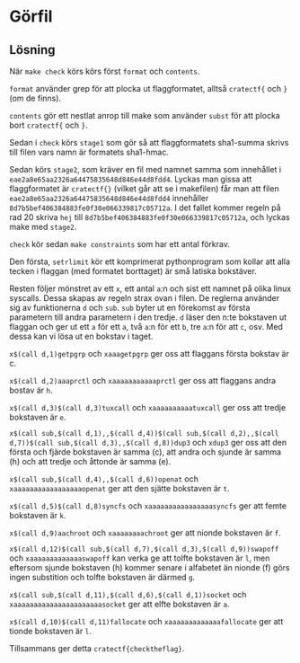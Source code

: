 # Görfil

## Lösning

När `make check` körs körs först `format` och `contents`.

`format` använder grep för att plocka ut flaggformatet, alltså `cratectf{` och `}` (om de finns).

`contents` gör ett nestlat anrop till make som använder `subst` för att plocka bort `cratectf{` och `}`.

Sedan i `check` körs `stage1` som gör så att flaggformatets sha1-summa skrivs till filen vars namn är formatets sha1-hmac.

Sedan körs `stage2`, som kräver en fil med namnet samma som innehållet i `eae2a8e65aa2326a64475835648d846e44d8fdd4`. Lyckas man gissa att flaggformatet är `cratectf{}` (vilket går att se i makefilen) får man att filen `eae2a8e65aa2326a64475835648d846e44d8fdd4` innehåller `8d7b5bef406384883fe0f30e066339817c05712a`. I det fallet kommer regeln på rad 20 skriva `hej` till `8d7b5bef406384883fe0f30e066339817c05712a`, och lyckas make med `stage2`.

`check` kör sedan `make constraints` som har ett antal förkrav.

Den första, `setrlimit` kör ett komprimerat pythonprogram som kollar att alla tecken i flaggan (med formatet borttaget) är små latiska bokstäver.

Resten följer mönstret av ett `x`, ett antal `a`:n och sist ett namnet på olika linux syscalls. Dessa skapas av regeln strax ovan i filen. De reglerna använder sig av funktionerna `d` och `sub`. `sub` byter ut en förekomst av första parametern till andra parametern i den tredje. `d` läser den n:te bokstaven ut flaggan och ger ut ett `a` för ett `a`, två `a`:n för ett `b`, tre `a`:n för att `c`, osv. Med dessa kan vi lösa ut en bokstav i taget.

`x$(call d,1)getpgrp` och `xaaagetpgrp` ger oss att flaggans första bokstav är c.

`x$(call d,2)aaaprctl` och `xaaaaaaaaaaaprctl` ger oss att flaggans andra bostav är `h`.

`x$(call d,3)$(call d,3)tuxcall` och `xaaaaaaaaaatuxcall` ger oss att tredje bokstaven är `e`.

`x$(call sub,$(call d,1),,$(call d,4))$(call sub,$(call d,2),,$(call d,7))$(call sub,$(call d,3),,$(call d,8))dup3` och `xdup3` ger oss att den första och fjärde bokstaven är samma (c), att andra och sjunde är samma (h) och att tredje och åttonde är samma (e).

`x$(call sub,$(call d,4),,$(call d,6))openat` och `xaaaaaaaaaaaaaaaaaopenat` ger att den sjätte bokstaven är `t`.

`x$(call d,5)$(call d,8)syncfs` och `xaaaaaaaaaaaaaaaasyncfs` ger att femte bokstaven är `k`.

`x$(call d,9)aachroot` och `xaaaaaaaachroot` ger att nionde bokstaven är `f`.

`x$(call d,12)$(call sub,$(call d,7),$(call d,3),$(call d,9))swapoff` och `xaaaaaaaaaaaaaswapoff` kan verka ge att tolfte bokstaven är `l`, men eftersom sjunde bokstaven (h) kommer senare i alfabetet än nionde (f) görs ingen substition och tolfte bokstaven är därmed `g`.

`x$(call sub,$(call d,11),$(call d,6),$(call d,1))socket` och `xaaaaaaaaaaaaaaaaaaaaaasocket` ger att elfte bokstaven är `a`.

`x$(call d,10)$(call d,11)fallocate` och `xaaaaaaaaaaaaafallocate` ger att tionde bokstaven är `l`.

Tillsammans ger detta `cratectf{checktheflag}`.
